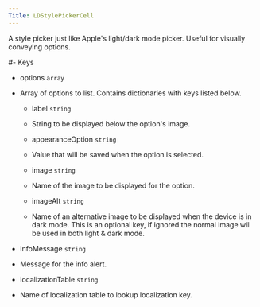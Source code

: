 ```yaml
---
Title: LDStylePickerCell
---
```

A style picker just like Apple's light/dark mode picker. Useful for visually conveying options.

#- Keys
- options `array`
- Array of options to list. Contains dictionaries with keys listed below.
  - label `string`
  - String to be displayed below the option's image.

  - appearanceOption `string`
  - Value that will be saved when the option is selected.

  - image `string`
  - Name of the image to be displayed for the option.

  - imageAlt `string`
  - Name of an alternative image to be displayed when the device is in dark mode. This is an optional key, if ignored the normal image will be used in both light & dark mode.

- infoMessage `string`
- Message for the info alert.

- localizationTable `string`
- Name of localization table to lookup localization key.
